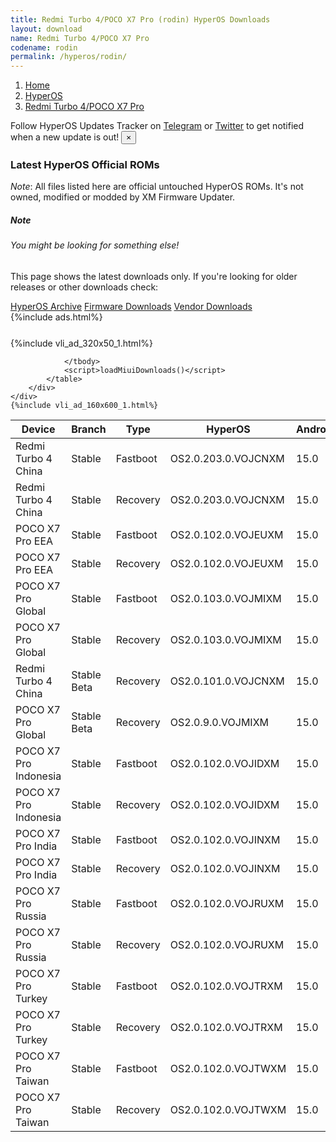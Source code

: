 ```yaml
---
title: Redmi Turbo 4/POCO X7 Pro (rodin) HyperOS Downloads
layout: download
name: Redmi Turbo 4/POCO X7 Pro
codename: rodin
permalink: /hyperos/rodin/
---
```

<nav aria-label="breadcrumb">
    <ol class="breadcrumb">
        <li class="breadcrumb-item"><a href="/">Home</a></li>
        <li class="breadcrumb-item"><a href="/hyperos/">HyperOS</a></li>
        <li class="breadcrumb-item active" aria-current="page"><a href="/hyperos/rodin/">Redmi Turbo 4/POCO X7 Pro</a></li>
    </ol>
</nav>
<div class="alert alert-primary alert-dismissible fade show" role="alert">
    Follow HyperOS Updates Tracker on <a href="https://t.me/MIUIUpdatesTracker" class="alert-link">Telegram</a>
     or <a href="https://twitter.com/MiFwUpdater" class="alert-link">Twitter</a> to get notified when a new update is out!
    <button type="button" class="close" data-dismiss="alert" aria-label="Close">
        <span aria-hidden="true">&times;</span>
    </button>
</div>

### Latest HyperOS Official ROMs
*Note*: All files listed here are official untouched HyperOS ROMs. It's not owned, modified or modded by XM Firmware Updater.
<div class="card">
  <div class="card-body">
    <h5 class="card-title">Note</h5>
    <h6 class="card-subtitle mb-2 text-muted">You might be looking for something else!</h6>
    <p class="card-text">This page shows the latest downloads only.
     If you're looking for older releases or other downloads check:</p>
    <a href="/archive/hyperos/rodin/" class="card-link">HyperOS Archive</a>
    <a href="/firmware/rodin/" class="card-link">Firmware Downloads</a>
    <a href="/vendor/rodin/" class="card-link">Vendor Downloads</a>
  </div>
</div>
{%include ads.html%}
<div class="row justify-content-center">
    <div class="col-10">
        <div class="table-responsive-md" style="margin-top: 25px;">
            {%include vli_ad_320x50_1.html%}
            <table id="miui" class="display dt-responsive nowrap compact table table-striped table-hover table-sm">
                <thead class="thead-dark">
                    <tr>
                        <th data-ref="device">Device</th>
                        <th data-ref="branch">Branch</th>
                        <th data-ref="type">Type</th>
                        <th data-ref="miui">HyperOS</th>
                        <th data-ref="android">Android</th>
                        <th data-ref="size">Size</th>
                        <th data-ref="size">Date</th>
                        <th data-ref="link">Link</th>
                    </tr>
                </thead>
                <tbody>
                <tr><td>Redmi Turbo 4 China</td><td>Stable</td><td>Fastboot</td><td>OS2.0.203.0.VOJCNXM</td><td>15.0</td><td>9.2 GB</td><td>2025-05-29</td><td><a href="/hyperos/rodin/stable/OS2.0.203.0.VOJCNXM/">Download</a></td></tr>
<tr><td>Redmi Turbo 4 China</td><td>Stable</td><td>Recovery</td><td>OS2.0.203.0.VOJCNXM</td><td>15.0</td><td>7.1 GB</td><td>2025-06-04</td><td><a href="/hyperos/rodin/stable/OS2.0.203.0.VOJCNXM/">Download</a></td></tr>
<tr><td>POCO X7 Pro EEA</td><td>Stable</td><td>Fastboot</td><td>OS2.0.102.0.VOJEUXM</td><td>15.0</td><td>8.8 GB</td><td>2025-05-07</td><td><a href="/hyperos/rodin/stable/OS2.0.102.0.VOJEUXM/">Download</a></td></tr>
<tr><td>POCO X7 Pro EEA</td><td>Stable</td><td>Recovery</td><td>OS2.0.102.0.VOJEUXM</td><td>15.0</td><td>6.0 GB</td><td>2025-05-15</td><td><a href="/hyperos/rodin/stable/OS2.0.102.0.VOJEUXM/">Download</a></td></tr>
<tr><td>POCO X7 Pro Global</td><td>Stable</td><td>Fastboot</td><td>OS2.0.103.0.VOJMIXM</td><td>15.0</td><td>9.5 GB</td><td>2025-05-07</td><td><a href="/hyperos/rodin/stable/OS2.0.103.0.VOJMIXM/">Download</a></td></tr>
<tr><td>POCO X7 Pro Global</td><td>Stable</td><td>Recovery</td><td>OS2.0.103.0.VOJMIXM</td><td>15.0</td><td>6.0 GB</td><td>2025-05-13</td><td><a href="/hyperos/rodin/stable/OS2.0.103.0.VOJMIXM/">Download</a></td></tr>
<tr><td>Redmi Turbo 4 China</td><td>Stable Beta</td><td>Recovery</td><td>OS2.0.101.0.VOJCNXM</td><td>15.0</td><td>7.1 GB</td><td>2025-01-24</td><td><a href="/hyperos/rodin/stable beta/OS2.0.101.0.VOJCNXM/">Download</a></td></tr>
<tr><td>POCO X7 Pro Global</td><td>Stable Beta</td><td>Recovery</td><td>OS2.0.9.0.VOJMIXM</td><td>15.0</td><td>5.9 GB</td><td>2025-02-05</td><td><a href="/hyperos/rodin/stable beta/OS2.0.9.0.VOJMIXM/">Download</a></td></tr>
<tr><td>POCO X7 Pro Indonesia</td><td>Stable</td><td>Fastboot</td><td>OS2.0.102.0.VOJIDXM</td><td>15.0</td><td>8.6 GB</td><td>2025-05-07</td><td><a href="/hyperos/rodin/stable/OS2.0.102.0.VOJIDXM/">Download</a></td></tr>
<tr><td>POCO X7 Pro Indonesia</td><td>Stable</td><td>Recovery</td><td>OS2.0.102.0.VOJIDXM</td><td>15.0</td><td>6.0 GB</td><td>2025-05-19</td><td><a href="/hyperos/rodin/stable/OS2.0.102.0.VOJIDXM/">Download</a></td></tr>
<tr><td>POCO X7 Pro India</td><td>Stable</td><td>Fastboot</td><td>OS2.0.102.0.VOJINXM</td><td>15.0</td><td>7.8 GB</td><td>2025-05-07</td><td><a href="/hyperos/rodin/stable/OS2.0.102.0.VOJINXM/">Download</a></td></tr>
<tr><td>POCO X7 Pro India</td><td>Stable</td><td>Recovery</td><td>OS2.0.102.0.VOJINXM</td><td>15.0</td><td>5.8 GB</td><td>2025-05-15</td><td><a href="/hyperos/rodin/stable/OS2.0.102.0.VOJINXM/">Download</a></td></tr>
<tr><td>POCO X7 Pro Russia</td><td>Stable</td><td>Fastboot</td><td>OS2.0.102.0.VOJRUXM</td><td>15.0</td><td>9.4 GB</td><td>2025-05-07</td><td><a href="/hyperos/rodin/stable/OS2.0.102.0.VOJRUXM/">Download</a></td></tr>
<tr><td>POCO X7 Pro Russia</td><td>Stable</td><td>Recovery</td><td>OS2.0.102.0.VOJRUXM</td><td>15.0</td><td>5.9 GB</td><td>2025-05-19</td><td><a href="/hyperos/rodin/stable/OS2.0.102.0.VOJRUXM/">Download</a></td></tr>
<tr><td>POCO X7 Pro Turkey</td><td>Stable</td><td>Fastboot</td><td>OS2.0.102.0.VOJTRXM</td><td>15.0</td><td>8.4 GB</td><td>2025-05-07</td><td><a href="/hyperos/rodin/stable/OS2.0.102.0.VOJTRXM/">Download</a></td></tr>
<tr><td>POCO X7 Pro Turkey</td><td>Stable</td><td>Recovery</td><td>OS2.0.102.0.VOJTRXM</td><td>15.0</td><td>6.0 GB</td><td>2025-05-19</td><td><a href="/hyperos/rodin/stable/OS2.0.102.0.VOJTRXM/">Download</a></td></tr>
<tr><td>POCO X7 Pro Taiwan</td><td>Stable</td><td>Fastboot</td><td>OS2.0.102.0.VOJTWXM</td><td>15.0</td><td>7.9 GB</td><td>2025-05-07</td><td><a href="/hyperos/rodin/stable/OS2.0.102.0.VOJTWXM/">Download</a></td></tr>
<tr><td>POCO X7 Pro Taiwan</td><td>Stable</td><td>Recovery</td><td>OS2.0.102.0.VOJTWXM</td><td>15.0</td><td>5.9 GB</td><td>2025-05-19</td><td><a href="/hyperos/rodin/stable/OS2.0.102.0.VOJTWXM/">Download</a></td></tr>

                </tbody>
                <script>loadMiuiDownloads()</script>
            </table>
        </div>
    </div>
    {%include vli_ad_160x600_1.html%}
</div>
